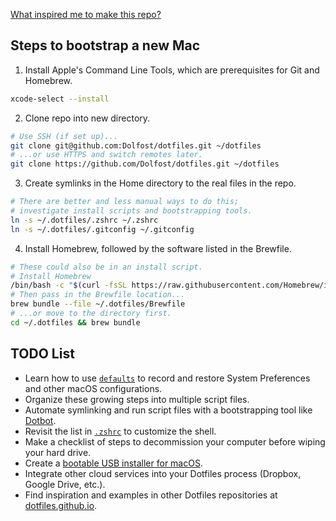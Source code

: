 [What inspired me to make this repo?](https://github.com/eieioxyz/Beyond-Dotfiles-in-100-Seconds)

## Steps to bootstrap a new Mac

1. Install Apple's Command Line Tools, which are prerequisites for Git and Homebrew.

```zsh
xcode-select --install
```


2. Clone repo into new directory.

```zsh
# Use SSH (if set up)...
git clone git@github.com:Dolfost/dotfiles.git ~/dotfiles
# ...or use HTTPS and switch remotes later.
git clone https://github.com/Dolfost/dotfiles.git ~/dotfiles
```


3. Create symlinks in the Home directory to the real files in the repo.

```zsh
# There are better and less manual ways to do this;
# investigate install scripts and bootstrapping tools.
ln -s ~/.dotfiles/.zshrc ~/.zshrc
ln -s ~/.dotfiles/.gitconfig ~/.gitconfig
```


4. Install Homebrew, followed by the software listed in the Brewfile.

```zsh
# These could also be in an install script.
# Install Homebrew
/bin/bash -c "$(curl -fsSL https://raw.githubusercontent.com/Homebrew/install/HEAD/install.sh)"
# Then pass in the Brewfile location...
brew bundle --file ~/.dotfiles/Brewfile
# ...or move to the directory first.
cd ~/.dotfiles && brew bundle
```


## TODO List

- Learn how to use [`defaults`](https://macos-defaults.com/#%F0%9F%99%8B-what-s-a-defaults-command) to record and restore System Preferences and other macOS configurations.
- Organize these growing steps into multiple script files.
- Automate symlinking and run script files with a bootstrapping tool like [Dotbot](https://github.com/anishathalye/dotbot).
- Revisit the list in [`.zshrc`](.zshrc) to customize the shell.
- Make a checklist of steps to decommission your computer before wiping your hard drive.
- Create a [bootable USB installer for macOS](https://support.apple.com/en-us/HT201372).
- Integrate other cloud services into your Dotfiles process (Dropbox, Google Drive, etc.).
- Find inspiration and examples in other Dotfiles repositories at [dotfiles.github.io](https://dotfiles.github.io/).
